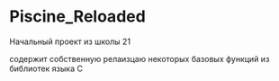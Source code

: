 # Piscine_Reloaded

Начальный проект из школы 21

содержит собственную релаизцаю некоторых базовых функций из библиотек языка С
